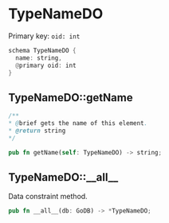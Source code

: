 # TypeNameDO

Primary key: `oid: int`

```rust
schema TypeNameDO {
  name: string,
  @primary oid: int
}
```
## TypeNameDO::getName

```java
/**
* @brief gets the name of this element.
* @return string
*/
```
```rust
pub fn getName(self: TypeNameDO) -> string;
```
## TypeNameDO::\_\_all\_\_

Data constraint method.

```rust
pub fn __all__(db: GoDB) -> *TypeNameDO;
```

